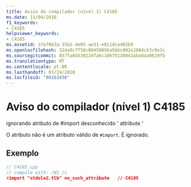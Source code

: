 ```yaml
---
title: Aviso do compilador (nível 1) C4185
ms.date: 11/04/2016
f1_keywords:
- C4185
helpviewer_keywords:
- C4185
ms.assetid: 37e7063a-35b1-4e05-ae31-e811dced02b9
ms.openlocfilehash: 32da9c7758c00459056a5bbc002e2884cb3c0e3c
ms.sourcegitcommit: 857fa6b530224fa6c18675138043aba9aa0619fb
ms.translationtype: MT
ms.contentlocale: pt-BR
ms.lasthandoff: 03/24/2020
ms.locfileid: "80163436"
---
```

# <a name="compiler-warning-level-1-c4185"></a>Aviso do compilador (nível 1) C4185

ignorando atributo de #import desconhecido ' attribute '

O atributo não é um atributo válido de `#import`. É ignorado.

## <a name="example"></a>Exemplo

```cpp
// C4185.cpp
// compile with: /W1 /c
#import "stdole2.tlb" no_such_attribute   // C4185
```
